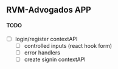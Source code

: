 ## RVM-Advogados APP

#### TODO

- [ ] login/register contextAPI
  - [ ] controlled inputs (react hook form)
  - [ ] error handlers
  - [ ] create signin contextAPI
